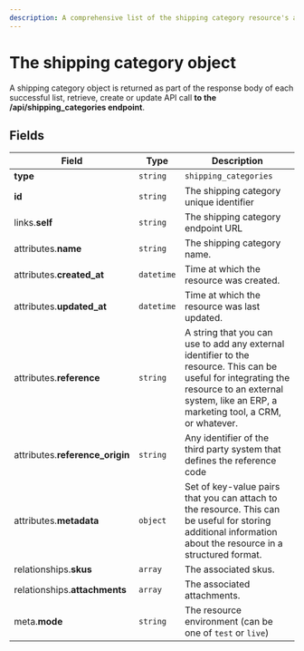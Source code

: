 ```yaml
---
description: A comprehensive list of the shipping category resource's attributes and relationships.
---
```


# The shipping category object

A shipping category object is returned as part of the response body of each successful list, retrieve, create or update API call <b>to the /api/shipping_categories endpoint</b>.

## Fields

| Field          | Type     | Description                                  |
| -------------- | -------- | -------------------------------------------- |
| **type**       | `string` | `shipping_categories`                        |
| **id**         | `string` | The shipping category unique identifier  |
| links.**self** | `string` | The shipping category endpoint URL       |
| attributes.**name** | `string` | The shipping category name. |
| attributes.**created_at** | `datetime` | Time at which the resource was created. |
| attributes.**updated_at** | `datetime` | Time at which the resource was last updated. |
| attributes.**reference** | `string` | A string that you can use to add any external identifier to the resource. This can be useful for integrating the resource to an external system, like an ERP, a marketing tool, a CRM, or whatever. |
| attributes.**reference_origin** | `string` | Any identifier of the third party system that defines the reference code |
| attributes.**metadata** | `object` | Set of key-value pairs that you can attach to the resource. This can be useful for storing additional information about the resource in a structured format. |
| relationships.**skus** | `array` | The associated skus. |
| relationships.**attachments** | `array` | The associated attachments. |
| meta.**mode** | `string` | The resource environment \(can be one of `test` or `live`\) |


